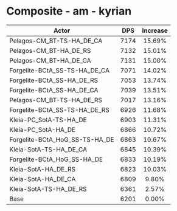 # Composite - am - kyrian
| Actor | DPS | Increase |
|---|:---:|:---:|
|Pelagos-CM_BT-TS-HA_DE_CA|7174|15.69%|
|Pelagos-CM_BT-HA_DE_RS|7132|15.01%|
|Pelagos-CM_BT-HA_DE_CA|7131|15.00%|
|Forgelite-BCtA_SS-TS-HA_DE_CA|7071|14.02%|
|Forgelite-BCtA_SS-HA_DE_RS|7053|13.74%|
|Forgelite-BCtA_SS-HA_DE_CA|7039|13.51%|
|Pelagos-CM_BT-TS-HA_DE_RS|7017|13.16%|
|Forgelite-BCtA_SS-TS-HA_DE_RS|6926|11.68%|
|Kleia-PC_SotA-TS-HA_DE|6903|11.31%|
|Kleia-PC_SotA-HA_DE|6866|10.72%|
|Forgelite-BCtA_HoG_SS-TS-HA_DE|6863|10.67%|
|Kleia-SotA-TS-HA_DE_CA|6845|10.39%|
|Forgelite-BCtA_HoG_SS-HA_DE|6833|10.19%|
|Kleia-SotA-HA_DE_RS|6823|10.03%|
|Kleia-SotA-HA_DE_CA|6809|9.80%|
|Kleia-SotA-TS-HA_DE_RS|6361|2.57%|
|Base|6201|0.00%|
